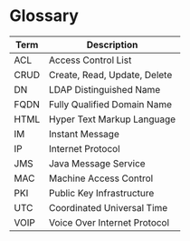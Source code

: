 # Glossary

Term | Description
---- | -----------
ACL  | Access Control List
CRUD | Create, Read, Update, Delete
DN   | LDAP Distinguished Name
FQDN | Fully Qualified Domain Name
HTML | Hyper Text Markup Language
IM   | Instant Message
IP   | Internet Protocol
JMS  | Java Message Service
MAC  | Machine Access Control
PKI  | Public Key Infrastructure
UTC  | Coordinated Universal Time
VOIP | Voice Over Internet Protocol

